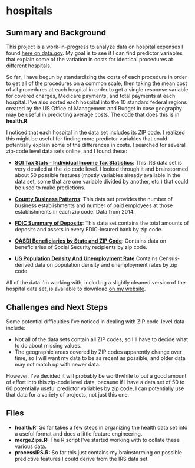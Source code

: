 # hospitals

## Summary and Background

This project is a work-in-progress to analyze data on hospital expenses I found [here on data.gov](https://data.cms.gov/Medicare/Inpatient-Prospective-Payment-System-IPPS-Provider/97k6-zzx3). My goal is to see if I can find predictor variables that explain some of the variation in costs for identical procedures at different hospitals.

So far, I have begun by standardizing the costs of each procedure in order to get all of the procedures on a common scale, then taking the mean cost of all procedures at each hospital in order to get a single response variable for covered charges, Medicare payments, and total payments at each hospital. I've also sorted each hospital into the 10 standard federal regions created by the US Office of Management and Budget in case geography may be useful in predicting average costs. The code that does this is in **health.R**. 

I noticed that each hospital in the data set includes its ZIP code. I realized this might be useful for finding more predictor variables that could potentially explain some of the differences in costs. I searched for several zip-code level data sets online, and I found these:

* **[SOI Tax Stats - Individual Income Tax Statistics](https://www.irs.gov/uac/soi-tax-stats-individual-income-tax-statistics-2014-zip-code-data-soi)**: This IRS data set is very detailed at the zip code level. I looked through it and brainstormed about 50 possible features (mostly variables already available in the data set, some that are one variable divided by another, etc.) that could be used to make predictions.

* **[County Business Patterns](https://catalog.data.gov/dataset/county-business-patterns)**: This data set provides the number of business establishments and number of paid employees at those establishments in each zip code. Data from 2014.

* **[FDIC Summary of Deposits](https://catalog.data.gov/dataset/fdic-summary-of-deposits-sod-download-file)**: This data set contains the total amounts of deposits and assets in every FDIC-insured bank by zip code.

* **[OASDI Beneficiaries by State and ZIP Code](https://catalog.data.gov/dataset/oasdi-beneficiaries-by-state-and-zip-code-2014)**: Contains data on beneficiaries of Social Security recipients by zip code.

* **[US Population Density And Unemployment Rate](https://blog.splitwise.com/2014/01/06/free-us-population-density-and-unemployment-rate-by-zip-code/)** Contains Census-derived data on population density and unemployment rates by zip code.

All of the data I'm working with, including a slightly cleaned version of the hospital data set, is available to download [on my website](http://www.latutor.net/wp-content/uploads/2017/01/healthData.zip).

## Challenges and Next Steps

Some potential difficulties I've noticed in dealing with ZIP code-level data include:

* Not all of the data sets contain all ZIP codes, so I'll have to decide what to do about missing values.
* The geographic areas covered by ZIP codes apparently change over time, so I will want my data to be as recent as possible, and older data may not match up with newer data.

However, I've decided it will probably be worthwhile to put a good amount of effort into this zip-code level data, because if I have a data set of 50 to 60 potentially useful predictor variables by zip code, I can potentially use that data for a variety of projects, not just this one. 

## Files

* **health.R:** So far takes a few steps in organizing the health data set into a useful format and does a little feature engineering.
* **mergeZips.R:** The R script I've started working with to collate these various data.
* **processIRS.R:** So far this just contains my brainstorming on possible predictive features I could derive from the IRS data set.
